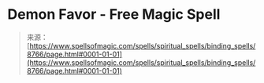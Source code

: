 <!--yml
category: 未分类
date: 2024-06-12 18:44:18
-->

# Demon Favor - Free Magic Spell

> 来源：[https://www.spellsofmagic.com/spells/spiritual_spells/binding_spells/8766/page.html#0001-01-01](https://www.spellsofmagic.com/spells/spiritual_spells/binding_spells/8766/page.html#0001-01-01)